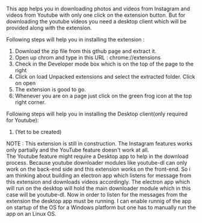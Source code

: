 This app helps you in downloading photos and videos from Instagram and videos from Youtube with only one click on the extension button. But for
downloading the youtube videos you need a desktop client which will be provided along with the extension.
 

Following steps will help you in installing the extension :
1. Download the zip file from this gthub page and extract it.
2. Open up chrom and type in this URL : chrome://extensions
3. Check in the Developer mode box which is on the top of the page to the right
4. Click on load Unpacked extensions and select the extracted folder. Click on open
5. The extension is good to go.
6. Whenever you are on a page just click on the green frog icon at the top right corner.

Following steps will help you in installing the Desktop client(only required for Youtube):
1. (Yet to be created)

NOTE : This extension is still in construction. The Instagram features works only partially and the YouTube feature doesn't work at all.	
       The Youtube feature might require a Desktop app to help in the download process. Because youtube downloader modules like youtube-dl
       can only work on the back-end side and this extension works on the front-end. So i am thinking about building an electron app which
       listens for message from this extension and downloads videos accordingly. The electron app which will run on the desktop will hold
       the main downloader module which in this case will be youtube-dl. Now in order to listen for the messages from the extension the desktop
       app must be running. I can enable runnig of the app on startup of the OS for a Windows platform but one has to manually run the app on an
       Linux OS.
